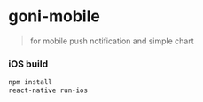 # goni-mobile
> for mobile push notification and simple chart

### iOS build
```bash
npm install
react-native run-ios
```
